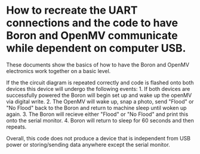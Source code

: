 # How to recreate the UART connections and the code to have Boron and OpenMV communicate while dependent on computer USB.

These documents show the basics of how to have the Boron and OpenMV electronics work together on a basic level. 

If the the circuit diagram is repeated correctly and code is flashed onto both devices this device will undergo the following events: 
      1. If both devices are successfully powered the Boron will begin set up and wake up the openMV via digital write. 
      2. The OpenMV will wake up, snap a photo, send "Flood" or "No Flood" back to the Boron and return to machine sleep until woken up again. 
      3. The Boron will recieve either "Flood" or "No Flood" and print this onto the serial monitor.
      4. Boron will return to sleep for 60 seconds and then repeats. 

Overall, this code does not produce a device that is independent from USB power or storing/sending data anywhere except the serial monitor. 
